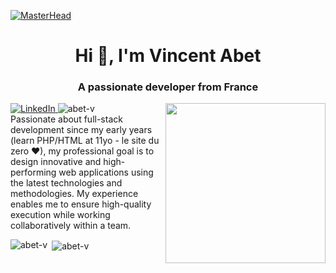 [![MasterHead](https://images-wixmp-ed30a86b8c4ca887773594c2.wixmp.com/f/12cbe8a4-f55c-4b40-85bb-d8e1405e7b84/df1wdk7-fa62d5b6-a1b2-4b2b-b407-02e737476148.gif?token=eyJ0eXAiOiJKV1QiLCJhbGciOiJIUzI1NiJ9.eyJzdWIiOiJ1cm46YXBwOjdlMGQxODg5ODIyNjQzNzNhNWYwZDQxNWVhMGQyNmUwIiwiaXNzIjoidXJuOmFwcDo3ZTBkMTg4OTgyMjY0MzczYTVmMGQ0MTVlYTBkMjZlMCIsIm9iaiI6W1t7InBhdGgiOiJcL2ZcLzEyY2JlOGE0LWY1NWMtNGI0MC04NWJiLWQ4ZTE0MDVlN2I4NFwvZGYxd2RrNy1mYTYyZDViNi1hMWIyLTRiMmItYjQwNy0wMmU3Mzc0NzYxNDguZ2lmIn1dXSwiYXVkIjpbInVybjpzZXJ2aWNlOmZpbGUuZG93bmxvYWQiXX0.mLCZ3Vy_z29MbBgLUgiJIocq4NNs0o-pr276Ju8hAtA)](https://abet-v.github.io/abet-v/)

<h1 align="center">Hi 👋, I'm Vincent Abet</h1>
<h3 align="center">A passionate developer from France</h3>


<div align="left">
  <a href="https://www.linkedin.com/in/vincent-abet-39579982/">
    <img
      src="https://img.shields.io/static/v1?logo=linkedin&style=flat-square&color=0072b1&label=LinkedIn&message=%E2%98%86"
      alt="LinkedIn"
    />
  </a>
  <img src="https://komarev.com/ghpvc/?username=abet-v&label=Profile%20views&color=0e75b6&style=flat" alt="abet-v" />
  <a href="https://app.daily.dev/abetv" target="_blank">
    <img
      width="256"
      align="right"
      src="https://api.daily.dev/devcards/17e3feab6e1e401ebc792f130ebab995.png?r=7uc"
    />
  </a>
</div>

<span> 
Passionate about full-stack development since my early years (learn PHP/HTML at 11yo - le site du zero ❤), my professional goal is to design innovative and high-performing web applications using the latest technologies and methodologies. My experience enables me to ensure high-quality execution while working collaboratively within a team.
</span>


<p><img align="left" src="https://github-readme-stats.vercel.app/api/top-langs?username=abet-v&show_icons=true&locale=en&layout=compact" alt="abet-v" /></p>

<p>&nbsp;<img align="center" src="https://github-readme-stats.vercel.app/api?username=abet-v&show_icons=true&locale=en" alt="abet-v" /></p>


